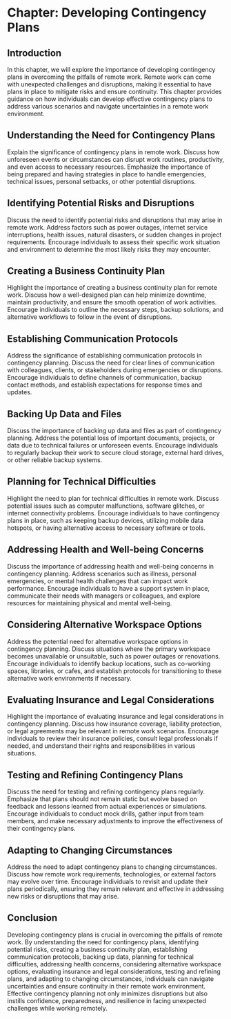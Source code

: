 Chapter: Developing Contingency Plans
=====================================

Introduction
------------

In this chapter, we will explore the importance of developing contingency plans in overcoming the pitfalls of remote work. Remote work can come with unexpected challenges and disruptions, making it essential to have plans in place to mitigate risks and ensure continuity. This chapter provides guidance on how individuals can develop effective contingency plans to address various scenarios and navigate uncertainties in a remote work environment.

Understanding the Need for Contingency Plans
--------------------------------------------

Explain the significance of contingency plans in remote work. Discuss how unforeseen events or circumstances can disrupt work routines, productivity, and even access to necessary resources. Emphasize the importance of being prepared and having strategies in place to handle emergencies, technical issues, personal setbacks, or other potential disruptions.

Identifying Potential Risks and Disruptions
-------------------------------------------

Discuss the need to identify potential risks and disruptions that may arise in remote work. Address factors such as power outages, internet service interruptions, health issues, natural disasters, or sudden changes in project requirements. Encourage individuals to assess their specific work situation and environment to determine the most likely risks they may encounter.

Creating a Business Continuity Plan
-----------------------------------

Highlight the importance of creating a business continuity plan for remote work. Discuss how a well-designed plan can help minimize downtime, maintain productivity, and ensure the smooth operation of work activities. Encourage individuals to outline the necessary steps, backup solutions, and alternative workflows to follow in the event of disruptions.

Establishing Communication Protocols
------------------------------------

Address the significance of establishing communication protocols in contingency planning. Discuss the need for clear lines of communication with colleagues, clients, or stakeholders during emergencies or disruptions. Encourage individuals to define channels of communication, backup contact methods, and establish expectations for response times and updates.

Backing Up Data and Files
-------------------------

Discuss the importance of backing up data and files as part of contingency planning. Address the potential loss of important documents, projects, or data due to technical failures or unforeseen events. Encourage individuals to regularly backup their work to secure cloud storage, external hard drives, or other reliable backup systems.

Planning for Technical Difficulties
-----------------------------------

Highlight the need to plan for technical difficulties in remote work. Discuss potential issues such as computer malfunctions, software glitches, or internet connectivity problems. Encourage individuals to have contingency plans in place, such as keeping backup devices, utilizing mobile data hotspots, or having alternative access to necessary software or tools.

Addressing Health and Well-being Concerns
-----------------------------------------

Discuss the importance of addressing health and well-being concerns in contingency planning. Address scenarios such as illness, personal emergencies, or mental health challenges that can impact work performance. Encourage individuals to have a support system in place, communicate their needs with managers or colleagues, and explore resources for maintaining physical and mental well-being.

Considering Alternative Workspace Options
-----------------------------------------

Address the potential need for alternative workspace options in contingency planning. Discuss situations where the primary workspace becomes unavailable or unsuitable, such as power outages or renovations. Encourage individuals to identify backup locations, such as co-working spaces, libraries, or cafes, and establish protocols for transitioning to these alternative work environments if necessary.

Evaluating Insurance and Legal Considerations
---------------------------------------------

Highlight the importance of evaluating insurance and legal considerations in contingency planning. Discuss how insurance coverage, liability protection, or legal agreements may be relevant in remote work scenarios. Encourage individuals to review their insurance policies, consult legal professionals if needed, and understand their rights and responsibilities in various situations.

Testing and Refining Contingency Plans
--------------------------------------

Discuss the need for testing and refining contingency plans regularly. Emphasize that plans should not remain static but evolve based on feedback and lessons learned from actual experiences or simulations. Encourage individuals to conduct mock drills, gather input from team members, and make necessary adjustments to improve the effectiveness of their contingency plans.

Adapting to Changing Circumstances
----------------------------------

Address the need to adapt contingency plans to changing circumstances. Discuss how remote work requirements, technologies, or external factors may evolve over time. Encourage individuals to revisit and update their plans periodically, ensuring they remain relevant and effective in addressing new risks or disruptions that may arise.

Conclusion
----------

Developing contingency plans is crucial in overcoming the pitfalls of remote work. By understanding the need for contingency plans, identifying potential risks, creating a business continuity plan, establishing communication protocols, backing up data, planning for technical difficulties, addressing health concerns, considering alternative workspace options, evaluating insurance and legal considerations, testing and refining plans, and adapting to changing circumstances, individuals can navigate uncertainties and ensure continuity in their remote work environment. Effective contingency planning not only minimizes disruptions but also instills confidence, preparedness, and resilience in facing unexpected challenges while working remotely.
